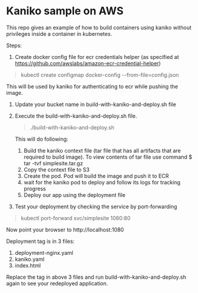 # Kaniko sample on AWS

This repo gives an example of how to build containers using kaniko without privileges inside a container in kubernetes.

Steps:

1. Create docker config file for ecr credentials helper (as specified at https://github.com/awslabs/amazon-ecr-credential-helper)

> kubectl create configmap docker-config --from-file=config.json

This will be used by kaniko for authenticating to ecr while pushing the image.

1. Update your bucket name in build-with-kaniko-and-deploy.sh file
1. Execute the build-with-kaniko-and-deploy.sh file. 
    > ./build-with-kaniko-and-deploy.sh

    This will do following:
    1. Build the kaniko context file (tar file that has all artifacts that are required to build image). To view contents of tar file use command $ tar -tvf simplesite.tar.gz
    1. Copy the context file to S3
    1. Create the pod. Pod will build the image and push it to ECR
    1. wait for the kaniko pod to deploy and follow its logs for tracking progress
    1. Deploy our app using the deployment file
1. Test your deployment by checking the service by port-forwarding
> kubectl port-forward svc/simplesite 1080:80

Now point your browser to http://localhost:1080

Deployment tag is in 3 files:
1. deployment-nginx.yaml
1. kaniko.yaml
1. index.html

Replace the tag in above 3 files and run build-with-kaniko-and-deploy.sh again to see your redeployed application.


